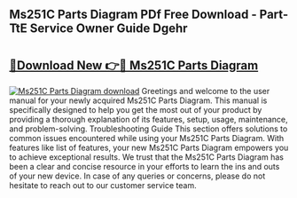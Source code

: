 ## Ms251C Parts Diagram PDf Free Download - Part-TtE Service Owner Guide Dgehr

# <h2><a href="http://dfjsokp.blite.top/?on=Ms251C+Parts+Diagram">🔗Download New 👉🔴 Ms251C Parts Diagram</a></h2>

[![Ms251C Parts Diagram download](https://i.imgur.com/lujVjoI.png)](http://dfjsokp.blite.top/?on=Ms251C+Parts+Diagram)
Greetings and welcome to the user manual for your newly acquired Ms251C Parts Diagram. This manual is specifically designed to help you get the most out of your product by providing a thorough explanation of its features, setup, usage, maintenance, and problem-solving. Troubleshooting Guide This section offers solutions to common issues encountered while using your Ms251C Parts Diagram. With features like list of features, your new Ms251C Parts Diagram empowers you to achieve exceptional results. We trust that the Ms251C Parts Diagram has been a clear and concise resource in your efforts to learn the ins and outs of your new device. In case of any queries or concerns, please do not hesitate to reach out to our customer service team.

